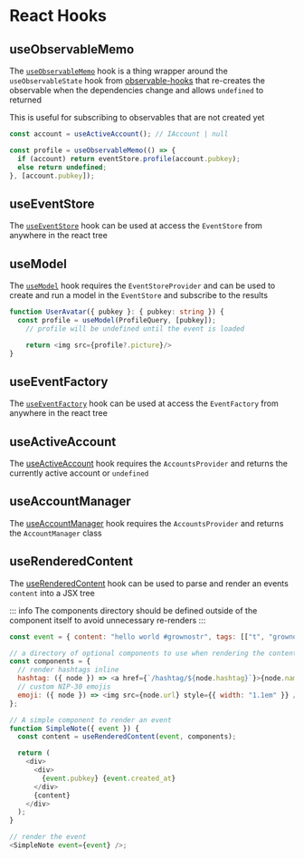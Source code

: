 # React Hooks

## useObservableMemo

The [`useObservableMemo`](https://hzrd149.github.io/applesauce/typedoc/functions/applesauce-react.Hooks.useObservableMemo.html) hook is a thing wrapper around the `useObservableState` hook from [observable-hooks](https://observable-hooks.js.org/) that re-creates the observable when the dependencies change and allows `undefined` to returned

This is useful for subscribing to observables that are not created yet

```ts
const account = useActiveAccount(); // IAccount | null

const profile = useObservableMemo(() => {
  if (account) return eventStore.profile(account.pubkey);
  else return undefined;
}, [account.pubkey]);
```

## useEventStore

The [`useEventStore`](https://hzrd149.github.io/applesauce/typedoc/functions/applesauce-react.Hooks.useEventStore.html) hook can be used at access the `EventStore` from anywhere in the react tree

## useModel

The [`useModel`](https://hzrd149.github.io/applesauce/typedoc/functions/applesauce-react.Hooks.useModel.html) hook requires the `EventStoreProvider` and can be used to create and run a model in the `EventStore` and subscribe to the results

```ts
function UserAvatar({ pubkey }: { pubkey: string }) {
  const profile = useModel(ProfileQuery, [pubkey]);
	// profile will be undefined until the event is loaded

	return <img src={profile?.picture}/>
}
```

## useEventFactory

The [`useEventFactory`](https://hzrd149.github.io/applesauce/typedoc/functions/applesauce-react.Hooks.useEventFactory.html) hook can be used at access the `EventFactory` from anywhere in the react tree

## useActiveAccount

The [useActiveAccount](https://hzrd149.github.io/applesauce/typedoc/functions/applesauce-react.Hooks.useActiveAccount.html) hook requires the `AccountsProvider` and returns the currently active account or `undefined`

## useAccountManager

The [useAccountManager](https://hzrd149.github.io/applesauce/typedoc/functions/applesauce-react.Hooks.useAccountManager.html) hook requires the `AccountsProvider` and returns the `AccountManager` class

## useRenderedContent

The [useRenderedContent](https://hzrd149.github.io/applesauce/typedoc/functions/applesauce-react.Hooks.useRenderedContent.html) hook can be used to parse and render an events `content` into a JSX tree

::: info
The components directory should be defined outside of the component itself to avoid unnecessary re-renders
:::

```js
const event = { content: "hello world #grownostr", tags: [["t", "grownostr"]] };

// a directory of optional components to use when rendering the content
const components = {
  // render hashtags inline
  hashtag: ({ node }) => <a href={`/hashtag/${node.hashtag}`}>{node.name}</a>,
  // custom NIP-30 emojis
  emoji: ({ node }) => <img src={node.url} style={{ width: "1.1em" }} />,
};

// A simple component to render an event
function SimpleNote({ event }) {
  const content = useRenderedContent(event, components);

  return (
    <div>
      <div>
        {event.pubkey} {event.created_at}
      </div>
      {content}
    </div>
  );
}

// render the event
<SimpleNote event={event} />;
```
